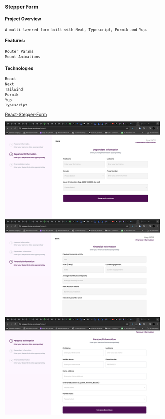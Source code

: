### Stepper Form

#### Project Overview

    A multi layered form built with Next, Typescript, Formik and Yup.

#### Features:

```bash
Router Params
Mount Animations
```

#### Technologies

```bash
React
Next
Tailwind
Formik
Yup
Typescript
```

[React-Stepper-Form](https://stepper-forms.vercel.app/)

![screenshot](<assets/Screenshot 2024-02-23 at 14.04.31.png>)
![screenshot](<assets/Screenshot 2024-02-23 at 14.04.41.png>)
![screenshot](<assets/Screenshot 2024-02-23 at 14.04.51.png>)

